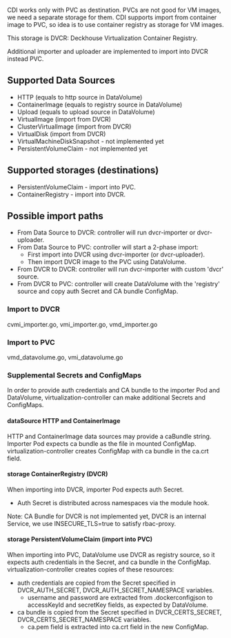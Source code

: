 CDI works only with PVC as destination. PVCs are not good for VM images,
we need a separate storage for them. CDI supports import from container image
to PVC, so idea is to use container registry as storage for VM images.

This storage is DVCR: Deckhouse Virtualization Container Registry.

Additional importer and uploader are implemented to import into DVCR instead PVC.

## Supported Data Sources

- HTTP (equals to http source in DataVolume)
- ContainerImage (equals to registry source in DataVolume)
- Upload (equals to upload source in DataVolume)
- VirtualImage (import from DVCR)
- ClusterVirtualImage (import from DVCR)
- VirtualDisk (import from DVCR)
- VirtualMachineDiskSnapshot - not implemented yet
- PersistentVolumeClaim - not implemented yet

## Supported storages (destinations)

- PersistentVolumeClaim - import into PVC.
- ContainerRegistry - import into DVCR.

## Possible import paths
- From Data Source to DVCR: controller will run dvcr-importer or dvcr-uploader.
- From Data Source to PVC: controller will start a 2-phase import:
  - First import into DVCR using dvcr-importer (or dvcr-uploader).
  - Then import DVCR image to the PVC using DataVolume.
- From DVCR to DVCR: controller will run dvcr-importer with custom 'dvcr' source.
- From DVCR to PVC: controller will create DataVolume with the 'registry' source and copy auth Secret and CA bundle ConfigMap.

### Import to DVCR
cvmi_importer.go, vmi_importer.go, vmd_importer.go

### Import to PVC
vmd_datavolume.go, vmi_datavolume.go

### Supplemental Secrets and ConfigMaps

In order to provide auth credentials and CA bundle to the importer Pod and DataVolume, virtualization-controller can
make additional Secrets and ConfigMaps.

#### dataSource HTTP and ContainerImage

HTTP and ContainerImage data sources may provide a caBundle string. Importer Pod expects ca bundle as
the file in mounted ConfigMap. virtualization-controller creates ConfigMap with ca bundle in the ca.crt field.

#### storage ContainerRegistry (DVCR)

When importing into DVCR, importer Pod expects auth Secret.
- Auth Secret is distributed across namespaces via the module hook.

Note: CA Bundle for DVCR is not implemented yet, DVCR is an internal Service, we use INSECURE_TLS=true to satisfy rbac-proxy.

#### storage PersistentVolumeClaim (import into PVC)

When importing into PVC, DataVolume use DVCR as registry source, so it expects auth credentials in the Secret, and ca bundle in the ConfigMap.
virtualization-controller creates copies of these resources:
- auth credentials are copied from the Secret specified in DVCR_AUTH_SECRET, DVCR_AUTH_SECRET_NAMESPACE variables.
  - username and password are extracted from .dockerconfigjson to accessKeyId and secretKey fields, as expected by DataVolume.
- ca bundle is copied from the Secret specified in DVCR_CERTS_SECRET, DVCR_CERTS_SECRET_NAMESPACE variables.
  - ca.pem field is extracted into ca.crt field in the new ConfigMap.
